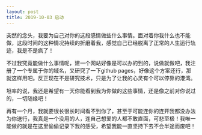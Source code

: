```yaml
---
layout: post
title: 2019-10-03 启动
---
```


突然的念头，我要为自己对你的这段感情做些什么事情。面对着你我什么也不能做，这段时间的这种情况持续的折磨着我，感觉自己已经脱离了正常的人生运行轨迹，我是不是疯了！

不过我究竟能做什么事情呢，建一个网站好像是可以办的到的，说做就做吧，我注册了一个专属于你的域名，又研究了一下github pages，好像这个方案还行，那就这样用吧。反正现在不是研究技术，只是为了让我的心灵有个可以停靠的港湾。

坦率的说，我还是希望有一天你能看到我为你做的这些事情，还是像之前对你说过的，一切随缘吧！

再有一个月，我就要很长很长时间看不到你了，甚至于可能连你的连开我都没办法为你送行，我真是一个没用的人，连自己想爱的人都不敢直面，可悲至极！我唯一能做的就是在这里偷偷记录下我的感受，希望我能一直坚持下去不会半途而废吧！

